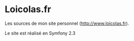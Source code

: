 Loicolas.fr
==========
Les sources de mon site personnel (http://www.loicolas.fr).

Le site est réalisé en Symfony 2.3 
